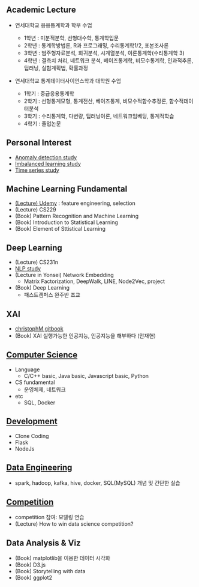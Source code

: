 ## Academic Lecture
- 연세대학교 응용통계학과 학부 수업
  - 1학년 : 미분적분학, 선형대수학, 통계학입문
  - 2학년 : 통계학방법론, R과 프로그래밍, 수리통계학1/2, 표본조사론
  - 3학년 : 범주형자료분석, 회귀분석, 시계열분석, 이론통계학(수리통계학 3)
  - 4학년 : 결측치 처리, 네트워크 분석, 베이즈통계학, 비모수통계학, 인과적추론, 딥러닝, 실험계획법, 확률과정

- 연세대학교 통계데이터사이언스학과 대학원 수업
  - 1학기 : 중급응용통계학
  - 2학기 : 선형통계모형, 통계전산, 베이즈통계, 비모수적함수추정론, 함수적데이터분석
  - 3학기 : 수리통계학, 다변량, 딥러닝이론, 네트워크임베딩, 통계적학습
  - 4학기 : 졸업논문

## Personal Interest
- [Anomaly detection study](https://github.com/minsoo9506/anomaly-detection-study)
- [Imbalanced learning study](https://github.com/minsoo9506/imbalanced-learning-study)
- [Time series study](https://github.com/minsoo9506/time-series-study)

## Machine Learning Fundamental
- [(Lecture) Udemy](https://github.com/minsoo9506/udemy_FE_FS) : feature engineering, selection
- (Lecture) CS229
- (Book) Pattern Recognition and Machine Learning
- (Book) Introduction to Statistical Learning
- (Book) Element of Sttistical Learning

## Deep Learning
- (Lecture) CS231n
- [NLP study](https://github.com/minsoo9506/NLP-study)
- (Lecture in Yonsei) Network Embedding
  - Matrix Factorization, DeepWalk, LINE, Node2Vec, project
- (Book) Deep Learning
  - 패스트캠퍼스 완주반 조교

## XAI
  - [christophM gitbook](https://github.com/christophM/interpretable-ml-book)
  - (Book) XAI 실행가능한 인공지능, 인공지능을 해부하다 (안재현)

## [Computer Science](https://github.com/minsoo9506/computer-science-study)
- Language
  - C/C++ basic, Java basic, Javascript basic, Python
- CS fundamental
  - 운영체제, 네트워크
- etc
  - SQL, Docker

## [Development](https://github.com/minsoo9506/web-dev-study)
  - Clone Coding
  - Flask
  - NodeJs

## [Data Engineering](https://github.com/minsoo9506/Data-Engineering-study)
  - spark, hadoop, kafka, hive, docker, SQL(MySQL) 개념 및 간단한 실습
  
## [Competition](https://github.com/minsoo9506/CompetitionStudy)
- competition 참여: 모델링 연습
- (Lecture) How to win data science competition? 

## Data Analysis & Viz
- (Book) matplotlib을 이용한 데이터 시각화
- (Book) D3.js
- (Book) Storytelling with data
- (Book) ggplot2